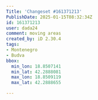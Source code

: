 ```yaml
---
Title: 'Changeset #161371213'
PublishDate: 2025-01-15T08:32:34Z
id: 161371213
user: dada24
comment: moving areas
created_by: iD 2.30.4
tags:
- Montenegro
- Budva
bbox:
  min_lon: 18.8507141
  min_lat: 42.2888081
  max_lon: 18.8509119
  max_lat: 42.2888655

---
```

